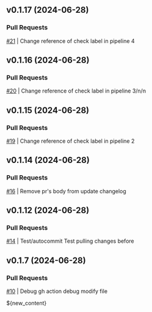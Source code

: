 ## v0.1.17 (2024-06-28)

### Pull Requests
[#21](https://github.com/RafaelMoro/test-gh-actions/pull/21) | Change reference of check label in pipeline 4


## v0.1.16 (2024-06-28)

### Pull Requests
[#20](https://github.com/RafaelMoro/test-gh-actions/pull/20) | Change reference of check label in pipeline 3/n/n
## v0.1.15 (2024-06-28)

### Pull Requests
[#19](https://github.com/RafaelMoro/test-gh-actions/pull/19) | Change reference of check label in pipeline 2
## v0.1.14 (2024-06-28)

### Pull Requests
[#16](https://github.com/RafaelMoro/test-gh-actions/pull/16) | Remove pr's body from update changelog
## v0.1.12 (2024-06-28)

### Pull Requests
[#14](https://github.com/RafaelMoro/test-gh-actions/pull/14) | Test/autocommit
Test pulling changes before

## v0.1.7 (2024-06-28)

### Pull Requests
[#10](https://github.com/RafaelMoro/test-gh-actions/pull/10) | Debug gh action
debug modify file

${new_content}

